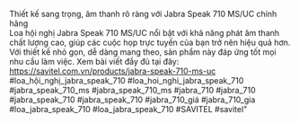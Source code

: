 Thiết kế sang trọng, âm thanh rõ ràng với Jabra Speak 710 MS/UC chính hãng <br>
Loa hội nghị Jabra Speak 710 MS/UC nổi bật với khả năng phát âm thanh chất lượng cao, giúp các cuộc họp trực tuyến của bạn trở nên hiệu quả hơn. Với thiết kế nhỏ gọn, dễ dàng mang theo, sản phẩm này đáp ứng tốt mọi nhu cầu làm việc. Xem bài viết đầy đủ tại đây: <br>
https://savitel.com.vn/products/jabra-speak-710-ms-uc <br>
#loa_hội_nghị_jabra_speak_710 #loa_hoi_nghi_jabra_speak_710 #jabra_speak_710_ms #jabra_speak_710_ms #jabra_710 #jabra_710 #jabra_speak_710 #jabra_speak_710 #jabra_710_giá #jabra_710_gia #loa_jabra_speak_710 #loa_jabra_speak_710 #SAVITEL #savitel"
